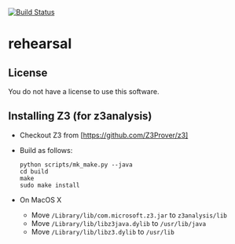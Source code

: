 [![Build Status](https://magnum.travis-ci.com/plasma-umass/rehearsal.svg?token=qLSQpCbsY9CMXsHZVJDd)](https://magnum.travis-ci.com/plasma-umass/rehearsal)

rehearsal
=========

## License

You do not have a license to use this software.

## Installing Z3 (for z3analysis)

- Checkout Z3 from [https://github.com/Z3Prover/z3]
- Build as follows:

  ```
  python scripts/mk_make.py --java
  cd build
  make
  sudo make install
  ```

- On MacOS X
  + Move `/Library/lib/com.microsoft.z3.jar` to `z3analysis/lib`
  + Move `/Library/lib/libz3java.dylib` to `/usr/lib/java`
  + Move `/Library/lib/libz3.dylib` to `/usr/lib`



